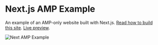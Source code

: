 # Next.js AMP Example

An example of an AMP-only website built with Next.js. [Read how to build this site](https://reacttricks.com/building-an-amp-website-with-react-and-next/). [Live preview](https://next-amp-example.now.sh).

![Next AMP Example](https://reacttricks.com/static/images/next-amp-example.jpg)
